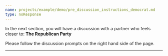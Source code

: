 ```yaml
---
name: projects/example/demo/pre_discussion_instructions_democrat.md
type: noResponse
---
```


In the next section, you will have a discussion with a partner who feels closer to: **The Republican Party**

Please follow the discussion prompts on the right hand side of the page.

---
